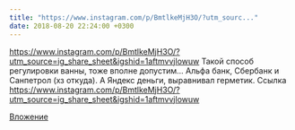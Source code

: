 ```yaml
---
title: "https://www.instagram.com/p/BmtlkeMjH3O/?utm_sourc..."
date: 2018-08-20 22:24:00 +0300
---
```


https://www.instagram.com/p/BmtlkeMjH3O/?utm_source=ig_share_sheet&igshid=1aftmvvjlowuw
Такой способ регулировки ванны, тоже вполне допустим... Альфа банк, Сбербанк и Санпетрол (хз откуда). А Яндекс деньги, выравнивал герметик.
Ссылка
https://www.instagram.com/p/BmtlkeMjH3O/?utm_source=ig_share_sheet&igshid=1aftmvvjlowuw

[Вложение](https://www.instagram.com/p/BmtlkeMjH3O/?utm_source=ig_share_sheet&igshid=1aftmvvjlowuw)
